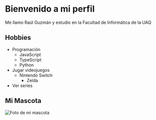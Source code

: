# Bienvenido a mi perfil

Me llamo Raúl Guzmán y estudio en la Facultad de Informática de la UAQ

## Hobbies

- Programación
  - JavaScript
  - TypeScript
  - Python
- Jugar videojuegos
  - Nintendo Switch
    - Zelda
- Ver series

## Mi Mascota

![Foto de mi mascota](Bonito.png)
